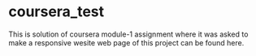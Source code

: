 # coursera_test
This is solution of coursera module-1 assignment where it was asked to make a responsive wesite
web page of this project can be found here.
